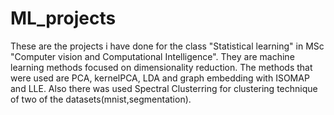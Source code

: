# ML_projects
 These are the projects i have done for the class "Statistical learning" in MSc "Computer vision and Computational Intelligence". They are machine learning methods focused on dimensionality reduction. The methods that were used are PCA, kernelPCA, LDA and graph embedding with ISOMAP and LLE. Also there was used Spectral Clusterring for clustering technique of two of the datasets(mnist,segmentation).
